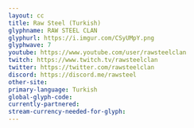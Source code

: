 ```yaml
---
layout: cc
title: Raw Steel (Turkish)
glyphname: RAW STEEL CLAN
glyphurl: https://i.imgur.com/CSyUMpY.png
glyphwave: 7
youtube: https://www.youtube.com/user/rawsteelclan
twitch: https://www.twitch.tv/rawsteelclan
twitter: https://twitter.com/rawsteelclan
discord: https://discord.me/rawsteel
other-site: 
primary-language: Turkish
global-glyph-code: 
currently-partnered: 
stream-currency-needed-for-glyph: 
---
```


